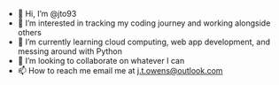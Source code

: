 - 👋 Hi, I’m @jto93
- 👀 I’m interested in tracking my coding journey and working alongside others
- 🌱 I’m currently learning cloud computing, web app development, and messing around with Python
- 💞️ I’m looking to collaborate on whatever I can
- 📫 How to reach me email me at j.t.owens@outlook.com  

<!---
jto93/jto93 is a ✨ special ✨ repository because its `README.md` (this file) appears on your GitHub profile.
You can click the Preview link to take a look at your changes.
--->
